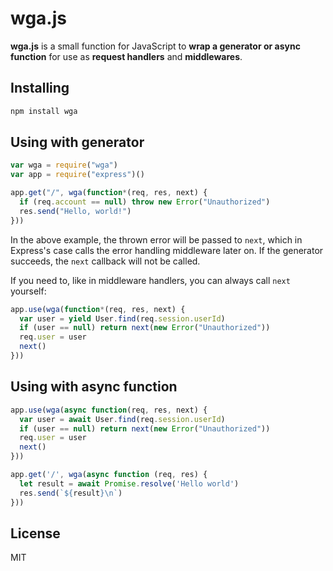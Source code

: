 wga.js
=========

**wga.js** is a small function for JavaScript to **wrap a generator or async
function** for use as **request handlers** and **middlewares**.


Installing
----------
```sh
npm install wga
```

Using with generator
-----
```javascript
var wga = require("wga")
var app = require("express")()

app.get("/", wga(function*(req, res, next) {
  if (req.account == null) throw new Error("Unauthorized")
  res.send("Hello, world!")
}))
```

In the above example, the thrown error will be passed to `next`, which in
Express's case calls the error handling middleware later on. If the generator succeeds, the `next` callback will not be called.

If you need to, like in middleware handlers, you can always call `next` yourself:

```javascript
app.use(wga(function*(req, res, next) {
  var user = yield User.find(req.session.userId)
  if (user == null) return next(new Error("Unauthorized"))
  req.user = user
  next()
}))
```


Using with async function
---------
```javascript
app.use(wga(async function(req, res, next) {
  var user = await User.find(req.session.userId)
  if (user == null) return next(new Error("Unauthorized"))
  req.user = user
  next()
}))

app.get('/', wga(async function (req, res) {
  let result = await Promise.resolve('Hello world')
  res.send(`${result}\n`)
}))
```


License
-------
MIT